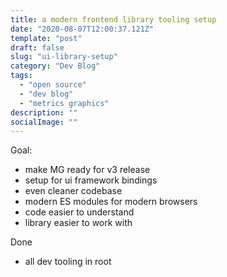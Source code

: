 ```yaml
---
title: a modern frontend library tooling setup
date: "2020-08-07T12:00:37.121Z"
template: "post"
draft: false
slug: "ui-library-setup"
category: "Dev Blog"
tags:
  - "open source"
  - "dev blog"
  - "metrics graphics"
description: ""
socialImage: ""
---
```


Goal:
* make MG ready for v3 release
* setup for ui framework bindings
* even cleaner codebase
* modern ES modules for modern browsers
* code easier to understand
* library easier to work with

Done
* all dev tooling in root
